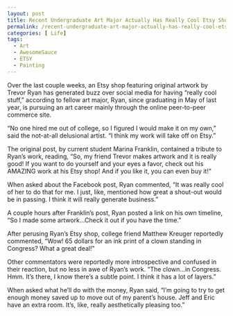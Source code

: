 ```yaml
---
layout: post
title: Recent Undergraduate Art Major Actually Has Really Cool Etsy Shop
permalink: /recent-undergraduate-art-major-actually-has-really-cool-etsy-shop/
categories: [ Life]
tags:
  - Art
  - AwesomeSauce
  - ETSY
  - Painting
---
```

Over the last couple weeks, an Etsy shop featuring original artwork by Trevor Ryan has generated buzz over social media for having “really cool stuff,” according to fellow art major, Ryan, since graduating in May of last year, is pursuing an art career mainly through the online peer-to-peer commerce site.

“No one hired me out of college, so I figured I would make it on my own,” said the not-at-all delusional artist. “I think my work will take off on Etsy.”

The original post, by current student Marina Franklin, contained a tribute to Ryan’s work, reading, “So, my friend Trevor makes artwork and it is really good! If you want to do yourself and your eyes a favor, check out his AMAZING work at his Etsy shop! And if you like it, you can even buy it!”

When asked about the Facebook post, Ryan commented, “It was really cool of her to do that for me. I just, like, mentioned how great a shout-out would be in passing. I think it will really generate business.”

A couple hours after Franklin’s post, Ryan posted a link on his own timeline, “So I made some artwork...Check it out if you have the time.”

After perusing Ryan’s Etsy shop, college friend Matthew Kreuger reportedly commented, “Wow! 65 dollars for an ink print of a clown standing in Congress? What a great deal!”

Other commentators were reportedly more introspective and confused in their reaction, but no less in awe of Ryan’s work. “The clown...in Congress. Hmm. It’s there, I know there’s a subtle point. I think it has a lot of layers.”

When asked what he’ll do with the money, Ryan said, “I’m going to try to get enough money saved up to move out of my parent’s house. Jeff and Eric have an extra room. It’s, like, really aesthetically pleasing too.”
